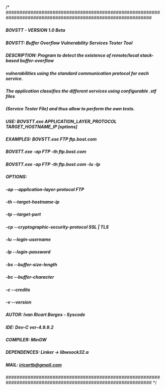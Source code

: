 /* #############################################################################################################
   #####                                                                                                   #####
   #####                                  BOVSTT - VERSION 1.0 Beta                                        ##### 
   #####                                                                                                   #####
   #####                     BOVSTT: Buffer Overflow Vulnerability Services Tester Tool                    #####
   #####                                                                                                   #####
   #####  DESCRIPTION: Program to detect the existence of remote/local stack-based buffer-overflow         #####
   #####               vulnerabilities using the standard communication protocol for each service.         #####
   #####                                                                                                   #####	
   #####               The application classifies the different services using configurable .stf files     #####            
   #####               (Service Tester File) and thus allow to perform the own tests.                      #####
   #####                                                                                                   #####
   #####  USE: BOVSTT.exe APPLICATION_LAYER_PROTOCOL TARGET_HOSTNAME_IP [options]                          #####
   #####                                                                                                   #####
   #####  EXAMPLES: BOVSTT.exe FTP ftp.bost.com                                                            #####
   #####            BOVSTT.exe -ap FTP -th ftp.bost.com                                                    #####
   #####            BOVSTT.exe -ap FTP -th ftp.bost.com -lu <username> -lp <password>                      #####
   #####                                                                                                   ##### 
   #####  OPTIONS:                                                                                         #####
   #####            -ap --application-layer-protocol <protocol> FTP                                        #####
   #####            -th --target-hostname-ip <hostname>                                                    #####
   #####            -tp --target-port <port>                                                               #####
   #####            -cp --cryptographic-security-protocol <crypt protocol> SSL | TLS                       #####
   #####            -lu --login-username <username>                                                        #####
   #####            -lp --login-password <password>                                                        #####
   #####            -bs --buffer-size-length <size>                                                        #####
   #####            -bc --buffer-character <character>                                                     #####
   #####            -c --credits                                                                           #####
   #####            -v --version                                                                           #####
   #####                                                                                                   ##### 
   #####  AUTOR: Ivan Ricart Borges - Syscode                                                              #####
   #####  IDE: Dev-C ver-4.9.9.2                                                                           #####
   #####  COMPILER: MinGW                                                                                  #####
   #####  DEPENDENCES: Linker -> libwsock32.a                                                              #####
   #####  MAIL: iricartb@gmail.com                                                                         #####
   #####                                                                                                   ##### 
   ############################################################################################################# */
